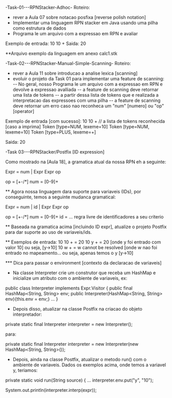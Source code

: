 -Task-01---RPNStacker-Adhoc-
Roteiro:
- rever a Aula 07 sobre notacao posfixa [reverse polish notation]
- Implementar uma linguagem RPN stacker em Java usando uma pilha como estrutura de dados
- Programa le um arquivo com a expressao em RPN e avaliar

Exemplo de entrada:
10
10
+
Saida: 20

**Arquivo exemplo da linguagem em anexo calc1.stk




-Task-02---RPNStacker-Manual-Simple-Scanning-
Roteiro:
- rever a Aula 11 sobre introducao a analise lexica [scanning]
- evoluir o projeto da Task 01 para implementar uma feature de scanning:
   -- No geral, nosso Programa le um arquivo com a expressao em RPN e devolve a expressao avalliada
   -- a feature de scanning deve retornar uma lista de tokens
   -- a partir dessa lista de tokens que e realizada a interpretacao das expressoes com uma pilha
   -- a feature de scanning deve retornar um erro caso nao reconheca um "num" [numero] ou "op" [operator]

Exemplo de entrada [com sucesso]:
10
10
+
// a lista de tokens reconhecida [caso a imprima]
Token [type=NUM, lexeme=10]
Token [type=NUM, lexeme=10]
Token [type=PLUS, lexeme=+]

Saida: 20


-Task 03---RPNStacker/Postfix [ID expression]

Como mostrado na [Aula 18], a gramatica atual da nossa RPN eh a seguinte:

Expr = num
         |  Expr Expr op

op    = [+-/*]
num = [0-9]+

** Agora nossa linguagem dara suporte para variaveis (IDs), por conseguinte, temos a seguinte mudanca gramatical:

Expr = num
         |  id
         | Expr Expr op

op    = [+-/*]
num = [0-9]+
id = ... regra livre de identificadores a seu criterio

** Baseada na gramatica acima [incluindo ID expr], atualize o projeto Postfix para dar suporte ao uso de variaveis/ids.

** Exemplos de entrada: 
10 10 +      =  20
10 y +        =  20 [onde y foi entrado com valor 10] ou seja, [y->10]
10 w +       = w cannot be resolved [onde w nao foi entrado no mapeamento... ou seja, apenas temos o y [y->10]


*** Dica para passar o environment [contexto da declaracao de variaveis]
- Na classe Interpreter crie um construtor que receba um HashMap e inicialize um atributo com o ambiente de variaveis, ex:

public class Interpreter implements Expr.Visitor<Integer> {
  public final HashMap<String, String> env;
  public Interpreter(HashMap<String, String> env){this.env = env;}
  ...
}

- Depois disso, atualizar na classe Postfix na criacao do objeto interpretador:

private static final Interpreter interpreter = new Interpreter();

para:

private static final Interpreter interpreter = new Interpreter(new HashMap<String, String>());

- Depois, ainda na classe Postfix, atualizar o metodo run() com o ambiente de variaveis. Dados os exemplos acima, onde temos a variavel y, teriamos:

private static void run(String source) {
...
 interpreter.env.put("y", "10");

 System.out.println(interpreter.interp(expr));
